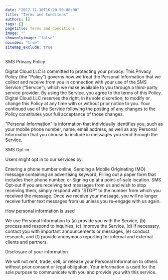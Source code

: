 ```yaml
---
date: "2017-11-10T16:20:50-08:00"
title: "Terms and Conditons"
authors: []
tags: []
pagetitle: Terms and Conditions
image: ""
showonlyimage: "false"
noindex: "true"
sitemap_exclude: true
---
```


SMS Privacy Policy

Digital Cloud LLC is committed to protecting your privacy. This Privacy Policy (the “Policy”) governs how we treat the Personal Information that we collect and receive from you in connection with your use of the SMS Service (“Service”), which we make available to you through a third-party service provider. By using the Service, you agree to the terms of this Policy. Digital Cloud LLC reserves the right, in its sole discretion, to modify or change this Policy at any time with or without prior notice to you. Your continued use of the Service following the posting of any changes to the Policy constitutes your full acceptance of those changes.

"Personal Information" is information that individually identifies you, such as your mobile phone number, name, email address, as well as any Personal Information that you choose to include in messages you send through the Service.

SMS Opt-in

Users might opt in to our services by:

Entering a phone number online,
Sending a Mobile Originating (MO) message containing an advertising keyword,
Filling out a paper form that includes their phone number, or
Signing up at a point-of-sale location.
SMS Opt-out
If you are receiving text messages from us and wish to stop receiving them, simply respond with "STOP" to the number from which you received the message. Once we receive your message, you will no longer receive further text messages from us unless you re-engage with us again.

How personal information is used

We use Personal Information to (a) provide you with the Service, (b) process and respond to inquiries, (c) improve the Service, (d) if necessary, contact you with important announcements or messages, (e) conduct research, and (f) provide anonymous reporting for internal and external clients and partners.

Disclosure of your information

We will not rent, trade, sell, or release your Personal Information to others without prior consent or legal obligation. Your information is used for the sole purpose to communicate with you and provide you with this service.
